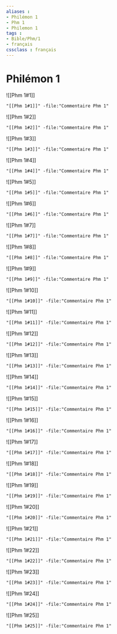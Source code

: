 ```yaml
---
aliases : 
- Philémon 1
- Phm 1
- Philemon 1
tags : 
- Bible/Phm/1
- français
cssclass : français
---
```


# Philémon 1

![[Phm 1#1]]

```query
"[[Phm 1#1]]" -file:"Commentaire Phm 1"
```

![[Phm 1#2]]

```query
"[[Phm 1#2]]" -file:"Commentaire Phm 1"
```

![[Phm 1#3]]

```query
"[[Phm 1#3]]" -file:"Commentaire Phm 1"
```

![[Phm 1#4]]

```query
"[[Phm 1#4]]" -file:"Commentaire Phm 1"
```

![[Phm 1#5]]

```query
"[[Phm 1#5]]" -file:"Commentaire Phm 1"
```

![[Phm 1#6]]

```query
"[[Phm 1#6]]" -file:"Commentaire Phm 1"
```

![[Phm 1#7]]

```query
"[[Phm 1#7]]" -file:"Commentaire Phm 1"
```

![[Phm 1#8]]

```query
"[[Phm 1#8]]" -file:"Commentaire Phm 1"
```

![[Phm 1#9]]

```query
"[[Phm 1#9]]" -file:"Commentaire Phm 1"
```

![[Phm 1#10]]

```query
"[[Phm 1#10]]" -file:"Commentaire Phm 1"
```

![[Phm 1#11]]

```query
"[[Phm 1#11]]" -file:"Commentaire Phm 1"
```

![[Phm 1#12]]

```query
"[[Phm 1#12]]" -file:"Commentaire Phm 1"
```

![[Phm 1#13]]

```query
"[[Phm 1#13]]" -file:"Commentaire Phm 1"
```

![[Phm 1#14]]

```query
"[[Phm 1#14]]" -file:"Commentaire Phm 1"
```

![[Phm 1#15]]

```query
"[[Phm 1#15]]" -file:"Commentaire Phm 1"
```

![[Phm 1#16]]

```query
"[[Phm 1#16]]" -file:"Commentaire Phm 1"
```

![[Phm 1#17]]

```query
"[[Phm 1#17]]" -file:"Commentaire Phm 1"
```

![[Phm 1#18]]

```query
"[[Phm 1#18]]" -file:"Commentaire Phm 1"
```

![[Phm 1#19]]

```query
"[[Phm 1#19]]" -file:"Commentaire Phm 1"
```

![[Phm 1#20]]

```query
"[[Phm 1#20]]" -file:"Commentaire Phm 1"
```

![[Phm 1#21]]

```query
"[[Phm 1#21]]" -file:"Commentaire Phm 1"
```

![[Phm 1#22]]

```query
"[[Phm 1#22]]" -file:"Commentaire Phm 1"
```

![[Phm 1#23]]

```query
"[[Phm 1#23]]" -file:"Commentaire Phm 1"
```

![[Phm 1#24]]

```query
"[[Phm 1#24]]" -file:"Commentaire Phm 1"
```

![[Phm 1#25]]

```query
"[[Phm 1#25]]" -file:"Commentaire Phm 1"
```

